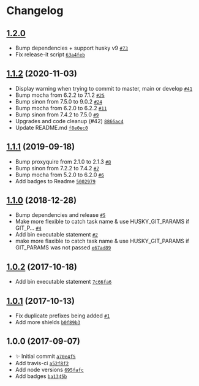 # Changelog

## [1.2.0](https://github.com/jessedobbelaere/jira-smart-commit/compare/1.1.2...1.2.0)

- Bump dependencies + support husky v9 [`#73`](https://github.com/jessedobbelaere/jira-smart-commit/pull/73)
- Fix release-it script [`63a4feb`](https://github.com/jessedobbelaere/jira-smart-commit/commit/63a4feb62538fdde856620f25897231144398e99)

## [1.1.2](https://github.com/jessedobbelaere/jira-smart-commit/compare/1.1.1...1.1.2) (2020-11-03)

- Display warning when trying to commit to master, main or develop [`#41`](https://github.com/jessedobbelaere/jira-smart-commit/pull/41)
- Bump mocha from 6.2.2 to 7.1.2 [`#25`](https://github.com/jessedobbelaere/jira-smart-commit/pull/25)
- Bump sinon from 7.5.0 to 9.0.2 [`#24`](https://github.com/jessedobbelaere/jira-smart-commit/pull/24)
- Bump mocha from 6.2.0 to 6.2.2 [`#11`](https://github.com/jessedobbelaere/jira-smart-commit/pull/11)
- Bump sinon from 7.4.2 to 7.5.0 [`#9`](https://github.com/jessedobbelaere/jira-smart-commit/pull/9)
- Upgrades and code cleanup (#42) [`8866ac4`](https://github.com/jessedobbelaere/jira-smart-commit/commit/8866ac4c809de52a2b69fabb296e8eab7832c15d)
- Update README.md [`f8e0ec0`](https://github.com/jessedobbelaere/jira-smart-commit/commit/f8e0ec0753a50492c57b5a994d4c54b61a83f6e6)

## [1.1.1](https://github.com/jessedobbelaere/jira-smart-commit/compare/1.1.0...1.1.1) (2019-09-18)

- Bump proxyquire from 2.1.0 to 2.1.3 [`#8`](https://github.com/jessedobbelaere/jira-smart-commit/pull/8)
- Bump sinon from 7.2.2 to 7.4.2 [`#7`](https://github.com/jessedobbelaere/jira-smart-commit/pull/7)
- Bump mocha from 5.2.0 to 6.2.0 [`#6`](https://github.com/jessedobbelaere/jira-smart-commit/pull/6)
- Add badges to Readme [`5002979`](https://github.com/jessedobbelaere/jira-smart-commit/commit/50029792f58e13e7bc5538b768b086c9dad008dd)

## [1.1.0](https://github.com/jessedobbelaere/jira-smart-commit/compare/1.0.2...1.1.0) (2018-12-28)

- Bump dependencies and release [`#5`](https://github.com/jessedobbelaere/jira-smart-commit/pull/5)
- Make more flexible to catch task name & use HUSKY_GIT_PARAMS if GIT_P… [`#4`](https://github.com/jessedobbelaere/jira-smart-commit/pull/4)
- Add bin executable statement [`#2`](https://github.com/jessedobbelaere/jira-smart-commit/pull/2)
- make more flaxible to catch task name & use HUSKY_GIT_PARAMS if GIT_PARAMS was not passed [`e67ad89`](https://github.com/jessedobbelaere/jira-smart-commit/commit/e67ad89fbad79e3ee30c4676241b82b860f46420)

## [1.0.2](https://github.com/jessedobbelaere/jira-smart-commit/compare/1.0.1...1.0.2) (2017-10-18)

- Add bin executable statement [`7c66fa6`](https://github.com/jessedobbelaere/jira-smart-commit/commit/7c66fa6ec860bacffc1ae6807f7e3166ccfe54aa)

## [1.0.1](https://github.com/jessedobbelaere/jira-smart-commit/compare/1.0.0...1.0.1) (2017-10-13)

- Fix duplicate prefixes being added [`#1`](https://github.com/jessedobbelaere/jira-smart-commit/pull/1)
- Add more shields [`b0f89b3`](https://github.com/jessedobbelaere/jira-smart-commit/commit/b0f89b3361c68692f20c38bdd7ce9b058886f174)

## 1.0.0 (2017-09-07)

- ✨ Initial commit [`a70e4f5`](https://github.com/jessedobbelaere/jira-smart-commit/commit/a70e4f5ee9bb6fe5cdb65f0dec0ecc9be4cfb59a)
- Add travis-ci [`a52f8f2`](https://github.com/jessedobbelaere/jira-smart-commit/commit/a52f8f251d15c6c0e8d833405064663b7b358c34)
- Add node versions [`695fafc`](https://github.com/jessedobbelaere/jira-smart-commit/commit/695fafc7c62ef91f74f7964f74c1d7a5a2c0481a)
- Add badges [`ba1345b`](https://github.com/jessedobbelaere/jira-smart-commit/commit/ba1345beb915b35c844fe2a3ef09174c61f0a71f)
